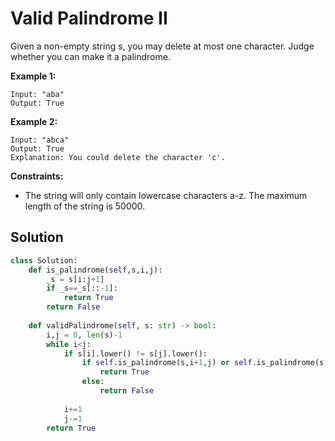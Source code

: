 <h1>Valid Palindrome II</h1>

<p>
Given a non-empty string s, you may delete at most one character. Judge whether you can make it a palindrome.

<b>Example 1:</b>

    Input: "aba"
    Output: True
    
<b>Example 2:</b>

    Input: "abca"
    Output: True
    Explanation: You could delete the character 'c'.

<b>Constraints:</b>

- The string will only contain lowercase characters a-z. The maximum length of the string is 50000.

<h2>Solution</h2>

```python
class Solution:
    def is_palindrome(self,s,i,j):
        _s = s[i:j+1]
        if _s==_s[::-1]:
            return True
        return False
    
    def validPalindrome(self, s: str) -> bool:
        i,j = 0, len(s)-1
        while i<j:
            if s[i].lower() != s[j].lower():
                if self.is_palindrome(s,i+1,j) or self.is_palindrome(s,i,j-1):
                    return True
                else:
                    return False
            
            i+=1
            j-=1
        return True
```
